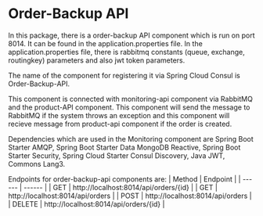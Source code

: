 # Order-Backup API

In this package, there is a order-backup API component which is run on port 8014. It can be found in the application.properties file. In the application.properties file, there is rabbitmq constants (queue, exchange, routingkey) parameters and also jwt token parameters. 

The name of the component for registering it via Spring Cloud Consul is Order-Backup-API.

This component is connected with monitoring-api component via RabbitMQ and the product-API component. This component will send the message to RabbitMQ if the system throws an exception and this component will recieve message from product-api component if the order is created. 

Dependencies which are used in the Monitoring component are Spring Boot Starter AMQP, Spring Boot Starter Data MongoDB Reactive, Spring Boot Starter Security, Spring Cloud Starter Consul Discovery, Java JWT, Commons Lang3.

Endpoints for order-backup-api components are:
| Method | Endpoint |
| ------ | ------ |
| GET | http://localhost:8014/api/orders/{id} |
| GET | http://localhost:8014/api/orders |
| POST | http://localhost:8014/api/orders |
| DELETE | http://localhost:8014/api/orders/{id} |